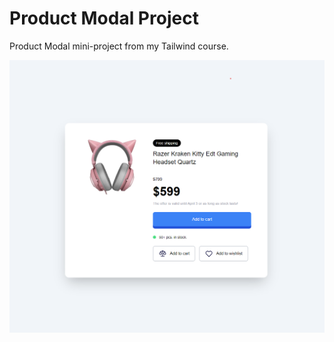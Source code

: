 # Product Modal Project

Product Modal mini-project from my Tailwind course.

![Alt text](images/product-modal.png)

